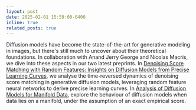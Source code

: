 ```yaml
---
layout: post
date: 2025-02-01 15:59:00-0400
inline: true
related_posts: true
---
```


Diffusion models have become the state-of-the-art for generative modeling in images, but there's still much to uncover about their theoretical foundations. In collaboration with Anand Jerry George and Nicolas Macris, we dive into these aspects in our two latest preprints. In [Denoising Score Matching with Random Features: Insights on Diffusion Models from Precise Learning Curves](https://arxiv.org/abs/2502.00336), we analyse the time-reversed dynamics of denoising score matching in generative diffusion models, leveraging random feature neural networks to derive precise learning curves. In [Analysis of Diffusion Models for Manifold Data](https://arxiv.org/abs/2502.04339), explore the behaviour of diffusion models when data lies on a manifold, under the assumption of an exact empirical score.

